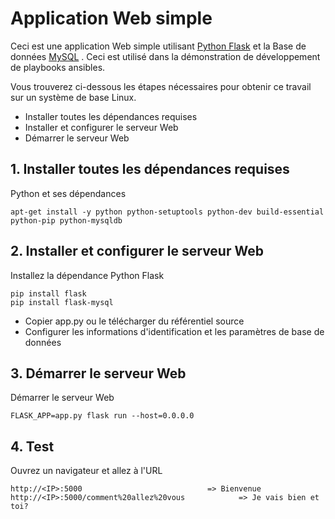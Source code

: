 # Application Web simple

Ceci est une application Web simple utilisant [Python Flask](http://flask.pocoo.org/) et la Base de données [MySQL](https://www.mysql.com/) . 
Ceci est utilisé dans la démonstration de développement de playbooks ansibles.
  
  Vous trouverez ci-dessous les étapes nécessaires pour obtenir ce travail sur un système de base Linux.
  
   - Installer toutes les dépendances requises
   - Installer et configurer le serveur Web
   - Démarrer le serveur Web
   
## 1. Installer toutes les dépendances requises
  
  Python et ses dépendances

    apt-get install -y python python-setuptools python-dev build-essential python-pip python-mysqldb

   
## 2. Installer et configurer le serveur Web

Installez la dépendance Python Flask 

    pip install flask
    pip install flask-mysql

- Copier app.py ou le télécharger du référentiel source
- Configurer les informations d'identification et les paramètres de base de données

## 3. Démarrer le serveur Web

Démarrer le serveur Web

    FLASK_APP=app.py flask run --host=0.0.0.0
    
## 4. Test

Ouvrez un navigateur et allez à l'URL

    http://<IP>:5000                            => Bienvenue
    http://<IP>:5000/comment%20allez%20vous            => Je vais bien et toi?
